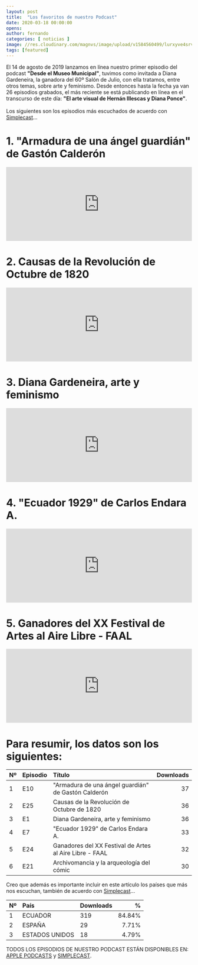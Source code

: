 ```yaml
---
layout: post
title:  "Los favoritos de nuestro Podcast"
date: 2020-03-18 00:00:00
opens:
author: fernando
categories: [ noticias ]
image: //res.cloudinary.com/magnvs/image/upload/v1584560499/lurxyve4srvybhrggayh.jpg
tags: [featured]
---
```

El 14 de agosto de 2019 lanzamos en línea nuestro primer episodio del podcast **"Desde el Museo Municipal"**, tuvimos como invitada a Diana Gardeneira, la ganadora del 60º Salón de Julio, con ella tratamos, entre otros temas, sobre arte y feminismo. Desde entonces hasta la fecha ya van 26 episodios grabados, el más reciente se está publicando en línea en el transcurso de este día: **"El arte visual de Hernán Illescas y Diana Ponce"**.<br /><br />Los siguientes son los episodios más escuchados de acuerdo con [Simplecast](https://simplecast.com)...

# 1. "Armadura de una ángel guardián" de Gastón Calderón

<iframe height="200px" width="100%" frameborder="no" scrolling="no" seamless src="https://player.simplecast.com/8a11f257-f077-4464-9732-f85874f589cc?dark=true"></iframe>

# 2. Causas de la Revolución de Octubre de 1820

<iframe height="200px" width="100%" frameborder="no" scrolling="no" seamless src="https://player.simplecast.com/61464fa9-50d0-4a24-9872-d1cba5ed9b07?dark=false"></iframe>

# 3. Diana Gardeneira, arte y feminismo

<iframe height="200px" width="100%" frameborder="no" scrolling="no" seamless src="https://player.simplecast.com/e144cabf-5000-4216-be88-c992185e9ba7?dark=true"></iframe>

# 4. "Ecuador 1929" de Carlos Endara A.

<iframe height="200px" width="100%" frameborder="no" scrolling="no" seamless src="https://player.simplecast.com/531a0a6b-5fc3-4557-8beb-591eaacff55b?dark=false"></iframe>

# 5. Ganadores del XX Festival de Artes al Aire Libre - FAAL

<iframe height="200px" width="100%" frameborder="no" scrolling="no" seamless src="https://player.simplecast.com/0b52209f-f44d-4ed3-854a-abd37dd3856c?dark=true"></iframe>

# Para resumir, los datos son los siguientes:

|Nº|Episodio|Título|Downloads|
|:---|:---|:---|---:|
|1|E10|"Armadura de una ángel guardián" de Gastón Calderón|37|
|2|E25|Causas de la Revolución de Octubre de 1820|36|
|3|E1|Diana Gardeneira, arte y feminismo|36|
|4|E7|"Ecuador 1929" de Carlos Endara A.|33|
|5|E24|Ganadores del XX Festival de Artes al Aire Libre - FAAL|32|
|6|E21|Archivomancia y la arqueología del cómic|30|

Creo que además es importante incluir en este artículo los países que más nos escuchan, también de acuerdo con [Simplecast](https://simplecast.com)...

|Nº|País|Downloads|%|
|:---|:---|:---|---:|
|1|ECUADOR|319|84.84%|
|2|ESPAÑA|29|7.71%|
|3|ESTADOS UNIDOS|18|4.79%|

TODOS LOS EPISODIOS DE NUESTRO PODCAST ESTÁN DISPONIBLES EN: [APPLE PODCASTS](//podcasts.apple.com/ec/podcast/desde-el-museo-municipal/id1477126077) y [SIMPLECAST](//desde-el-museo-municipal.simplecast.com).
